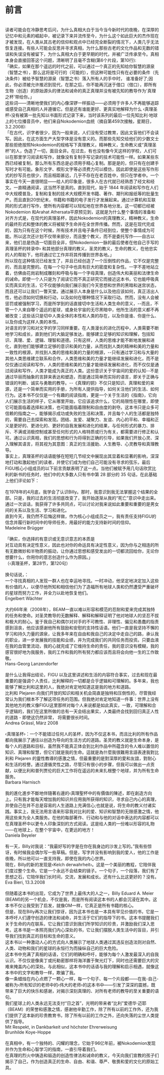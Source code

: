 # 前言<br>
<br>
读者可能会在冷静思考后问，为什么真相大白于当今当今新时代的夜晚，在深厚的记忆中和元素的崛起中，被记录下来并流传至今，为什么这个如此巨大的杰作现在才被发现，在人类从其古老的信仰和观点中已经完全断裂的情况下，人类几乎无法恢复连接。有些人可能会反思并寻求真相，为什么那些古老的文化作品和无数的错误和失误没有被留下，为什么真相大白于更早期的时代，并被广泛传承至今。真相本身会直接回答这个问题，清晰明了且毫不含糊(第6个片段，第10行):<br>
「确实，如果在那个遥远的时代之前，可以通过一个真正的先知给你智慧的源泉（智慧之书），那么这将是可行的（可能的），但这种可能性只有在必要的条件（先决条件）被给予智慧的源泉（智慧之书）落入所有人的手中时， 谁准备好了;因此，你必须被允许推迟到现代，在那之后，你不能再沉迷于借口（借口），即所有生物（创造）的原始源头的律法和诫命的真正真理并没有被先知的教导作为'真理之杯'带给你。」<br>
这些词——清晰地使我们的内心像深锣一样振动——必须用于许多人不再能够追踪或感受自己真相的人并遵循它。但是还有谁能更好、更真实地解释为什么 ‹真理圣杯›没有被第一批先知以书面形式记录下来，当时该系列的最后一位先知比利·地球上的七位播音员中，他们来自Nokodemion血统（摘自第459次接触，星期日，3.2.2008):<br>
「在古代，识字者很少，因为一般来说，人们没有受过教育，因此文盲他们不会读写。因此，在这方面生产大型字体是没有意义的。而那些先知交给他们的少数文士那些拒绝按照Nokodemion的规格写下真理教义，精神教义，生命教义或“真理圣杯”的人，伪造了一切，面目全非。在过去，有也没有像今天这样的学校，人们可以在那里学习阅读和写作，就像没有复制手写记录的技术可能性一样。如果某些东西已经被复制，那么所有东西总是必须用手精心复制。那是是的，但只有在创建手写时才有可能。象形文字、楔形文字等必须费力可以模仿，因此即使是这些写作形式的抄写员也很少，而且相距甚远，几乎不存在在老百姓中，但只在学者中。一个事实在今天一直很明显——给人的印象是，很多人在古代就已经熟悉了经文和经文。一直精通阅读，这当然不是真的。直到现代，始于 1844 年阅读和写作在人们中大规模普及，复制和复制的技术大规模开发书籍、著作、期刊和报纸等的批量生产。而且直到20世纪末，书籍和书籍的电子发行才发展起来。通过计算机和互联网的形式进行写作，使所有内容都可以轻松地在世界各地分发。这一切都已经被 Nokodemion 和Arahat Athersata平原预见到，这就是为什么整个事情的准备和对齐方式是，在现代的真理圣杯，因此Nokodemion的真理教义，精神教义，生命的最终形式和整体的教义将被赋予生命并在全世界传播。然而，这是在现代完成的，因为只有在这个时候，所有技术并且电子条件已经到位，使整个事情成为可能。所以这次还计划不仅带来部分，而且整个教义，而不是委托写作——自古以来，他们总是伪造一切面目全非，但Nokodemion一脉的最后使者在他自己手写的真理圣杯的转录中› 和其他部分真理的教义，圣灵的教义，生命的教义，在他忠实的人的帮助下，他将通过它工作并将其传播到世界各地。」<br>
所以现在这种情况已经发生了，并且已经创造了一个压倒性的作品，它不仅是完整的，而且是完整的。在每一个句子中也具有巨大的密度和复杂性。一字不差地站立着，仿佛由花岗岩制成雕刻和呼吸与每一个字母真理，创造伟大和美丽和法律生命的诫命。即使一个人只是为了阅读它而不真正研究它而接近这本书，它也能呼吸真实而真实的生活，它不仅能够向我们展示我们今天思想和世界的黑暗和迷宫状态，而且还可以让我们一瞥天堂。通过展示人本身是什么以及他应该如何，真正活出人性，他必须如何切换和行动，以及如何在哪种情况下采取行动。然而，没有人会被惩罚或被强制学习，而是所学到的话直接切中生活和人类生命的意义，--而且，不管一个人来自哪个遥远的星球，或身处宇宙的无尽黑暗中，他所生活的意义都不再被改变；这些话只是切中人类全体的本性和人类的存在，以及你是谁、你是什么、以及你成为这样人类的本性。<br>
对语言的学习和对文字的学习同样重要。在人类漫长的进化历程中，人类需要不断地学习和成长，直到他们的大脑足够发达，能够建立足够的知识和理解，包括知识、真理、爱、逻辑、理智和道德。只有这样，人类的思维才能不断地发展和进化，直到他们能够建立足够的意识和美的力量，从而找到人类的精神和美的力量和一致性的根源，并找到人类的思维和美的力量的根源，--只有通过学习和与大量的其他人类思维建立联系和合作，人类思维和美的力量才能继续发展和进化，而不是仅仅通过阅读和写作，人类的思维和美的力量才能继续发展和进化，而不仅仅是通过阅读和写作，人类才能成为真正的人类。这份意识关于宇宙间的爱的认知--不是通过华丽而抽象的言辞来表达和塑造，而是通过简单而实际的语言，即关于正确与错误的判断、诚实与勇敢的教导。--《真理的钥》不仅只是知识、真理和爱的来源，还是一个简单而实用的手册，为所有人提供指导，如何关注他们的生活、如何行为。这本书不仅仅是一个有趣的阅读指南，更是一个关于生活的《指南》，它向人们展示生活的样子，它从哪里开始，它应该追求什么，它的局限性在哪里，即使它可能面临着选择和决策，也可能面临着限制和自由度的剥夺。这本书只是众多可信赖的指南之一，能够揭示成功或失败的生活和决策，并且每个人的生活都是独特的，需要自己去探索和发现。团结、友爱、凝聚力、友谊、内心的平和、幸福和正义是更好的、更进化的、更好的自我发展和进化的结果，与任何形式的暴力、排斥、不满或消极控制或甚至任何形式的人格特质或行为有关，都需要进行修正和认可。通过认识真相，我们的思想和行为将得到正确的引导，如果我们开放心灵、深入理解其语言，将其视为其意图：真正的生活援助、人生教导、心灵教导和真理教导。<br>
事实上，真理圣杯的话语能够在短短几节经文中展现出其显着和显著的影响，深深地打动和激起他们的读者，并使它们成为他们自己可能没有寻求的弦乐，最后FIGU核心小组成员的以下前言贡献表明了这一点。当他们被赋予用几句话欣赏比利的新书的任务时，他们中的大多数人只有书中第 28 部分的 35 句话，在此基础上他们评论如下：<br>
<br>
在1978年的4月底，我学会了认识Billy。那时，我意识到我无法掌握这个结果的全部。只是，我的过去的生活彻底改变了，我开始逐渐从我的“死亡”意识中走出来。<br>
通过一次谈话，我获得了许多共同点，可以讨论对我来说如此重要和重要的是男女间的关系以及生活、学习和进化。<br>
直到今天，我仍然不后悔这样做，作为核心小组成员之一，我有责任支持FIGU的信念并履行新时间中的导师任务，用最好的能力支持新时间的信仰。<br>
Madeleine Brügger<br>
<br>
「确实，你选择的有意识或无意识意志的本质是<br>
对互动具有决定性意义，因此也对你的命运具有决定性意义，因为你与之相连的所有无数微妙和半物质的振动，让你通过思想和感受发出的一切都流回给你，无论你想要什么，你用你的意志创造什么作为原因。」<br>
（‹真理圣杯，第28节，第120句）<br>
<br>
换句话说，：<br>
一个寻找真相的人发现一群人也在幸运地寻找。一时冲动，他坚定地决定加入这些有价值的人，以便尽他所知和相信他们为了造福所有地球人类和仍然遭受严重破坏的星球而努力工作，并全力以赴地恢复他们。<br>
Engelbert Wächter<br>
<br>
大约66年来（2008年），BEAM一直以难以形容和模范的忍耐和爱来完成其独特的任务和使命。对圣灵教导的无数解释、解释和解释证明了他对地球人的坚忍不拔和极大的耐心。鉴于我自己和偶尔对对手的不可教性、非理性、偏见和愚蠢的指责感到沮丧，他应该感谢他所有鼓励和安慰的支持性话语。他们一直是我坚持不懈的学习和持久力量的源泉，让我多年来在自由和我自己的决定中走自己的路，承认我的职业，进一步发展我的技能和业绩，并为完成我们的共同任务而投资。只要血液在我的血管里流动，我的心就完成了它维持生命的责任，我的意识没有模糊，我的感官很好地为我服务，我的工作和我的所有努力都应该而且将会向他一生的工作致敬。<br>
Hans-Georg Lanzendorfer<br>
<br>
是什么让我得出结论，FIGU 以及这里讲述和生活的内容符合事实，过去和现在最重要的是强调个人责任，比利解释的一切都是合乎逻辑和可理解的。多年来，我也能够了解比利和这里的人，我绝对肯定地知道这是我的地方和道路。<br>
比利和 Plejaren 向我们开放的知识和相关机会简直是独特和压倒性的，尽管我经常认为我们根本不了解这项任务的范围。但我绝对肯定地知道一件事：世界上没有其他地方的教义像FIGU这里那样对每个人来说都是如此真实，一致，可理解和合乎逻辑的，我们在这里所做的总有一天会结出果实，人类最终会找到回归真正人性的道路 - 即使这仍然非常， 将需要很长时间。<br>
Andrea Grässl, März 2008<br>
<br>
‹真理圣杯›：一个不能错过任何人的圣杯，因为不仅这本书，而且比利的所有作品都向我展示了通往以创造为导向的生活方式的道路。圣灵的教义就是生命本身，是每个人的道路和目标，虽然我不能真正体会到比利作品中所蕴含的令人难以置信的知识、真理和智慧，但它们就是我的生命。這就是為什麼我很難用言語表達我對比利和 Plejaren 的靈性教導的感激之情，但最重要的是對深厚的愛和友誼，對耐心和生活的校譽。通过遵循灵性之路，尽管只有很小的步骤，但我可以做出一点贡献，以便比利和普列贾伦的巨大工作将在遥远的未来扎根整个地球，并为所有生命服务。<br>
Barbara Harnisch<br>
<br>
我的進化進步不斷地伴隨著右邊的‹真理聖杯中的有價值的陳述，即在創造方向上。只有我才能每天增加我的知识并应用我所获得的知识，寻求自己内心的真理，并使自己在并不总是容易的人生道路上充满信心;也就是说，将生命的教义付诸实践。事实上，我无法用言语来形容我对比利的爱、知识和智慧的无限感激之情，他用这些来为全人类服务。在他的每部著作、行动和与他的对话中表达的内容都可以在真理圣杯中以更令人印象深刻的方式阅读。这是给人类的一份难以形容的礼物——在地球上，在整个宇宙中，在更远的地方！<br>
Daniela Beyeler<br>
<br>
有一天，Billy对我说：“我最好写的字是在你在我身边的沙发上写的。”我有些惊讶，有时候我会偶尔写一些草稿。但是，写字并没有影响到我的爱人，他的工作是夜晚，所以他可以一直支持我，即使在我的内心世界。<br>
現在，Billy的新的发现是‹Kelch derwahrheit›。这是一个美丽的教程，它陪伴我们度过整个生命。它是一个永远不会结束的镜子。一个句子，一个段落，我们有了思想之石，它陪伴我们长时间，交流，发展和成长。还有什么比这更好的？没有。<br>
Eva Bieri, 13.3.2008<br>
<br>
但随着这本书的出现，它成为了世界上最伟大的人之一，Billy Eduard A. Meier (BEAM)的另一个机会，不仅是我，而是所有阅读这本书的人都会沉浸在其中。这本书不仅让我受到了启发，就像OM一样，它真正是所有书籍的核心。<br>
但是，现在Billy再次让我们惊讶，因为这本书也是一本具有罕见价值的书，它是一本呼吁人们遵守创造的律法和诫命，并生活于它们的指导下的书。这本书提醒我们关于生命的内在联系，它让我们意识到我们所学知识的珍贵，并激励我们深入思考。这本书是一本照亮我们内心深处的书，它让我们摆脱人类生活中的盲目，并引导我们找到真正的目标和生命的意义。<br>
这本书以一种激动人心的方式向人类展示了地球人类通过其违反创造法则对自然、人类、动物和我们的星球的永恒行为而操纵自己的巨大危险。<br>
这本书中充满了真相的话语，它们的明确和呼吁，能够为每个人激发最深入的自我认识。不仅仅是像奥丁或托勒密那样将海洋置于聚光灯下，同时也还需要巨大的灾难来掩盖内心的深处。与此相似，这本书中的话语与我的理解和启示相遇，就像这本书中的文字和教导一样，欺骗了我。<br>
像一条蜡烛在内心点燃了一颗心一样，每一个句子、每一个片段都——在我-自己-被称为‹所有知识的老师中的‹伟大的老师›的这本书中——引发了深深的震撼，既带来了巨大的快乐和感谢，对揭示深刻真理的、对所有老师的教导的至关重要的语句。<br>
我们星球上的人类永远无法支付“日之首”，光明的带来者“比利”爱德华·迈耶（BEAM）的荣誉和感激之情，感谢他辛勤工作，除了所有以前的工作外，还为我们提供了这本新的珍贵教育书，除了所有以前的工作之外，还向失落的尘世人类提供了指导。<br>
Mit Respekt, in Dankbarkeit und höchster Ehrerweisung<br>
Brunhilde Koye-Hoppe<br>
<br>
在真相中，有一个独特的、闪耀的理念，它始于96亿年前，被Nokodemion发现并作为生命和心智学习的指南，一直引导着我们。<br>
在真理的烈火中铸造和锻造的创造性律法和诫命的教义，今天向我们宣教的孩子们揭示了自己，作为创造真正的生命、自由、和谐、尊严、敬畏和爱的文化的原始工具。<br>
